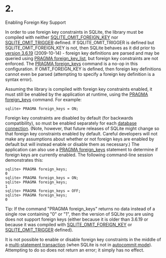 # 2\. 
 Enabling Foreign Key Support



 In order to use foreign key constraints in SQLite, the library must
 be compiled with neither [SQLITE\_OMIT\_FOREIGN\_KEY](compile.html#omit_foreign_key) nor 
 [SQLITE\_OMIT\_TRIGGER](compile.html#omit_trigger) defined. If SQLITE\_OMIT\_TRIGGER is defined 
 but SQLITE\_OMIT\_FOREIGN\_KEY is not, then SQLite behaves as it did prior 
 to [version 3\.6\.19](releaselog/3_6_19.html) (2009\-10\-14\)
 \- foreign key definitions are parsed and may be 
 queried using [PRAGMA foreign\_key\_list](pragma.html#pragma_foreign_key_list), but foreign key constraints 
 are not enforced. The [PRAGMA foreign\_keys](pragma.html#pragma_foreign_keys) command is a no\-op in this 
 configuration. If OMIT\_FOREIGN\_KEY is defined, then foreign key 
 definitions cannot even be parsed (attempting to specify a foreign
 key definition is a syntax error).

 


 Assuming the library is compiled with foreign key constraints enabled,
 it must still be enabled by the application at runtime, using the
 [PRAGMA foreign\_keys](pragma.html#pragma_foreign_keys) command. For example:




```
sqlite> PRAGMA foreign_keys = ON;

```


 Foreign key constraints are disabled by default 
 (for backwards compatibility),
 so must be enabled separately for each [database connection](c3ref/sqlite3.html).
 (Note, however, that future releases of SQLite might change
 so that foreign key constraints enabled by default. Careful
 developers will not
 make any assumptions about whether or not foreign keys are enabled by
 default but will instead enable or disable them as necessary.)
 The application can also use a [PRAGMA foreign\_keys](pragma.html#pragma_foreign_keys) statement to
 determine if foreign keys are currently enabled. The following 
 command\-line session demonstrates this:



```
sqlite> PRAGMA foreign_keys;
0
sqlite> PRAGMA foreign_keys = ON;
sqlite> PRAGMA foreign_keys;
1
sqlite> PRAGMA foreign_keys = OFF;
sqlite> PRAGMA foreign_keys;
0

```

Tip: If the command "PRAGMA foreign\_keys" returns no data instead of a
 single row containing "0" or "1", then the version of SQLite you are
 using does not support foreign keys (either because it is older than
 3\.6\.19 or because it was compiled with [SQLITE\_OMIT\_FOREIGN\_KEY](compile.html#omit_foreign_key) or 
 [SQLITE\_OMIT\_TRIGGER](compile.html#omit_trigger) defined).

 


 It is not possible to enable or disable foreign key constraints
 in the middle of a [multi\-statement transaction](lang_transaction.html) (when SQLite
 is not in [autocommit mode](c3ref/get_autocommit.html)). Attempting to do so does not return
 an error; it simply has no effect.



